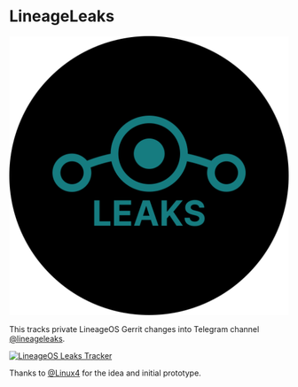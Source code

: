 # LineageLeaks

![LineageLeaks Logo](lineageleaks.svg)

This tracks private LineageOS Gerrit changes 
into Telegram channel
[@lineageleaks](https://t.me/lineageleaks).

[![LineageOS Leaks Tracker](https://github.com/programminghoch10/tracker-collection/actions/workflows/lineageos-leaks.yml/badge.svg)](https://github.com/programminghoch10/tracker-collection/actions/workflows/lineageos-leaks.yml)

Thanks to 
[@Linux4](https://github.com/Linux4)
for the idea and initial prototype.

